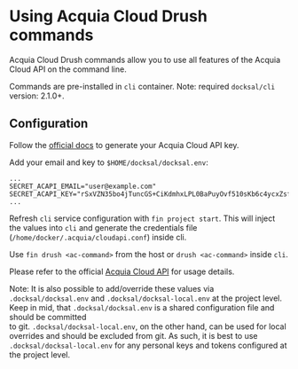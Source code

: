 # Using Acquia Cloud Drush commands

Acquia Cloud Drush commands allow you to use all features of the Acquia Cloud API on the command line.  

Commands are pre-installed in `cli` container. Note: required `docksal/cli` version: 2.1.0+.


## Configuration

Follow the [official docs](https://docs.acquia.com/acquia-cloud/api/auth) to generate your Acquia Cloud API key.  

Add your email and key to `$HOME/docksal/docksal.env`:

```
...
SECRET_ACAPI_EMAIL="user@example.com"
SECRET_ACAPI_KEY="rSxVZN35bo4jTuncGS+CiKdmhxLPL0BaPuyOvf510sKb6c4ycxZsfFpC/vjJgaMvGvpKi06iHoqX"
...
```

Refresh `cli` service configuration with `fin project start`. This will inject the values into `cli` and generate 
the credentials file (`/home/docker/.acquia/cloudapi.conf`) inside cli.

Use `fin drush <ac-command>` from the host or `drush <ac-command>` inside `cli`.

Please refer to the official [Acquia Cloud API](https://docs.acquia.com/acquia-cloud/api/drush-reference) for usage details.

Note: It is also possible to add/override these values via `.docksal/docksal.env` and `.docksal/docksal-local.env` at 
the project level. Keep in mid, that `.docksal/docksal.env` is a shared configuration file and should be committed  
to git. `.docksal/docksal-local.env`, on the other hand, can be used for local overrides and should be excluded from git. 
As such, it is best to use `.docksal/docksal-local.env` for any personal keys and tokens configured at the project level.
